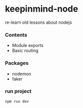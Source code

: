 # keepinmind-node
re-learn old lessons about nodejs

### Contents
* Module exports
* Basic routing

### Packages
* nodemon
* faker

### run project
```
npm run dev
```
